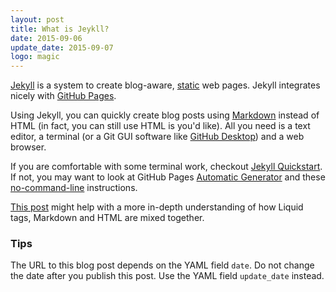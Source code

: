 ```yaml
---
layout: post
title: What is Jeykll?
date: 2015-09-06
update_date: 2015-09-07
logo: magic
---
```


[Jekyll](http://jekyllrb.com/) is a system to create blog-aware, [static](https://en.wikipedia.org/wiki/Static_web_page) web pages. Jekyll integrates nicely with [GitHub Pages](https://pages.github.com/). 

Using Jekyll, you can quickly create blog posts using [Markdown](http://daringfireball.net/projects/markdown/) instead of HTML (in fact, you can still use HTML is you'd like). All you need is a text editor, a terminal (or a Git GUI software like [GitHub Desktop](https://desktop.github.com/)) and a web browser.

If you are comfortable with some terminal work, checkout [Jekyll Quickstart](http://jekyllrb.com/docs/quickstart/). If not, you may want to look at GitHub Pages [Automatic Generator](https://pages.github.com/) and these [no-command-line](https://github.com/barryclark/jekyll-now) instructions. 

[This post](http://www.perfectlyrandom.org/2014/06/29/getting-around-with-liquid-markdown-javascript-html/) might help with a more in-depth understanding of how Liquid tags, Markdown and HTML are mixed together.


### Tips

The URL to this blog post depends on the YAML field `date`. Do not change the date after you publish this post. Use the YAML field `update_date` instead.

